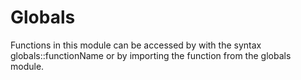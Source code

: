 # Globals
Functions in this module can be accessed by with the syntax globals::functionName or by importing the function from the globals module.